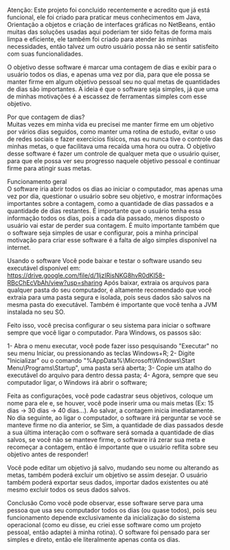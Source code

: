 Atenção: Este projeto foi concluído recentemente e acredito que já está funcional, ele foi criado para praticar meus conhecimentos em Java, Orientação a objetos e criação de interfaces gráficas no NetBeans, então muitas das soluções usadas aqui poderiam ter sido feitas de forma mais limpa e eficiente, ele também foi criado para atender às minhas necessidades, então talvez um outro usuário possa não se sentir satisfeito com suas funcionalidades. 


O objetivo desse software é marcar uma contagem de dias e exibir para o usuário todos os dias, e apenas uma vez por dia, para que ele possa se manter firme em algum objetivo pessoal seu no qual metas de quantidades de dias são importantes. A ideia é que o software seja simples, já que uma de minhas motivações é a escassez de ferramentas simples com esse objetivo.  

Por que contagem de dias?  
Muitas vezes em minha vida eu precisei me manter firme em um objetivo por vários dias seguidos, como manter uma rotina de estudo, evitar o uso de redes sociais e fazer exercícios físicos, mas eu nunca tive o controle das minhas metas, o que facilitava uma recaída uma hora ou outra. O objetivo desse software é fazer um controle de qualquer meta que o usuário quiser, para que ele possa ver seu progresso naquele objetivo pessoal e continuar firme para atingir suas metas.  

Funcionamento geral  
O software iria abrir todos os dias ao iniciar o computador, mas apenas uma vez por dia, questionar o usuário sobre seu objetivo, e mostrar informações importantes sobre a contagem, como a quantidade de dias passados e a quantidade de dias restantes. É importante que o usuário tenha essa informação todos os dias, pois a cada dia passado, menos disposto o usuário vai estar de perder sua contagem. É muito importante também que o software seja simples de usar e configurar, pois a minha principal motivação para criar esse software é a falta de algo simples disponível na internet.  

Usando o software 
Você pode baixar e testar o software usando seu executável disponível em: https://drive.google.com/file/d/1ljzIRisNKG8hvR0dKl58-RBcChEcVbAh/view?usp=sharing 
Após baixar, extraia os arquivos para qualquer pasta do seu computador, é altamente recomendado que você extraia para uma pasta segura e isolada, pois seus dados são salvos na mesma pasta do executável. Também é importante que você tenha a JVM instalada no seu SO. 

Feito isso, você precisa configurar o seu sistema para iniciar o software sempre que você ligar o computador. Para Windows, os passos são: 

1- Abra o menu executar, você pode fazer isso pesquisando "Executar" no seu menu Iniciar, ou pressionando as teclas Windows+R;
2- Digite "Inicializar" ou o comando "%AppData%\Microsoft\Windows\Start Menu\Programs\Startup", uma pasta será aberta;
3- Copie um atalho do executável do arquivo para dentro dessa pasta;
4- Agora, sempre que seu computador ligar, o Windows irá abrir o software;

Feita as configurações, você pode cadastrar seus objetivos, coloque um nome para ele e, se houver, você pode inserir uma ou mais metas (Ex: 15 dias -> 30 dias -> 40 dias...). Ao salvar, a contagem inicia imediatamente. No dia seguinte, ao ligar o computador, o software irá perguntar se você se manteve firme no dia anterior, se Sim, a quantidade de dias passados desde a sua última interação com o software será somada a quantidade de dias salvos, se você não se manteve firme, o software irá zerar sua meta e recomeçar a contagem, então é importante que o usuário reflita sobre seu objetivo antes de responder!

Você pode editar um objetivo já salvo, mudando seu nome ou alterando as metas, também poderá excluir um objetivo se assim desejar. O usuário também poderá exportar seus dados, importar dados existentes ou até mesmo excluir todos os seus dados salvos. 

Conclusão
Como você pode observar, esse software serve para uma pessoa que usa seu computador todos os dias (ou quase todos), pois seu funcionamento depende exclusivamente da inicialização do sistema operacional (como eu disse, eu criei esse software como um projeto pessoal, então adaptei à minha rotina). O software foi pensado para ser simples e direto, então ele literalmente apenas conta os dias. 
